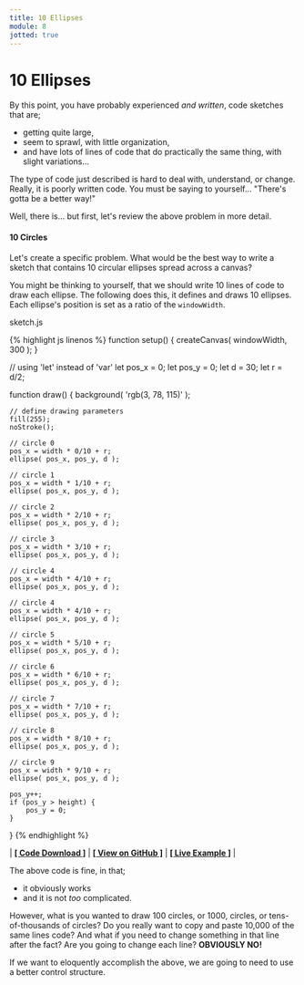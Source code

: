 ```yaml
---
title: 10 Ellipses
module: 8
jotted: true
---
```


# 10 Ellipses

By this point, you have probably experienced _and written_, code sketches that are;

- getting quite large,
- seem to sprawl, with little organization,
- and have lots of lines of code that do practically the same thing, with slight variations...

The type of code just described is hard to deal with, understand, or change. Really, it is poorly written code. You must be saying to yourself... "There's gotta be a better way!"

Well, there is... but first, let's review the above problem in more detail.

#### 10 Circles

Let's create a specific problem. What would be the best way to write a sketch that contains 10 circular ellipses spread across a canvas?

You might be thinking to yourself, that we should write 10 lines of code to draw each ellipse. The following does this, it defines and draws 10 ellipses. Each ellipse's position is set as a ratio of the `windowWidth`.

<div id="code-heading">sketch.js</div>


{% highlight js linenos %}
function setup() {
    createCanvas( windowWidth, 300 );
}


// using 'let' instead of 'var'
let pos_x = 0;
let pos_y = 0;
let d = 30;
let r = d/2;

function draw() {
    background( 'rgb(3, 78, 115)' );

    // define drawing parameters
    fill(255);
    noStroke();

    // circle 0
    pos_x = width * 0/10 + r;
    ellipse( pos_x, pos_y, d );

    // circle 1
    pos_x = width * 1/10 + r;
    ellipse( pos_x, pos_y, d );

    // circle 2
    pos_x = width * 2/10 + r;
    ellipse( pos_x, pos_y, d );

    // circle 3
    pos_x = width * 3/10 + r;
    ellipse( pos_x, pos_y, d );

    // circle 4
    pos_x = width * 4/10 + r;
    ellipse( pos_x, pos_y, d );

    // circle 4
    pos_x = width * 4/10 + r;
    ellipse( pos_x, pos_y, d );

    // circle 5
    pos_x = width * 5/10 + r;
    ellipse( pos_x, pos_y, d );

    // circle 6
    pos_x = width * 6/10 + r;
    ellipse( pos_x, pos_y, d );

    // circle 7
    pos_x = width * 7/10 + r;
    ellipse( pos_x, pos_y, d );

    // circle 8
    pos_x = width * 8/10 + r;
    ellipse( pos_x, pos_y, d );

    // circle 9
    pos_x = width * 9/10 + r;
    ellipse( pos_x, pos_y, d );

    pos_y++;
    if (pos_y > height) {
        pos_y = 0;
    }
}
{% endhighlight %}


<div id="jotted-demo-1" class=""></div>
</div>
<script>
    new Jotted(document.querySelector("#jotted-demo-1"), {
    files: [
        {
            type: "js",
            url:"https://raw.githubusercontent.com/Montana-Media-Arts/120_CreativeCoding/master/lecture_code/08/01_for_wrong_01/sketch.js"
        },
        {
            type: "html",
            url:"../../../p5_resources/index.html"
    }],
    // plugins: [ "codemirror", "console" ]
    plugins: [ "codemirror" ]
});
</script>

| [**[ Code Download ]**](https://github.com/Montana-Media-Arts/120_CreativeCoding/raw/master/lecture_code/08/01_for_wrong_01/01_for_wrong_01.zip) | [**[ View on GitHub ]**](https://github.com/Montana-Media-Arts/120_CreativeCoding/raw/master/lecture_code/08/01_for_wrong_01/) | [**[ Live Example ]**](https://montana-media-arts.github.io/120_CreativeCoding/lecture_code/08/01_for_wrong_01/) |


The above code is fine, in that;

- it obviously works
- and it is not _too_ complicated.

However, what is you wanted to draw 100 circles, or 1000, circles, or tens-of-thousands of circles? Do you really want to copy and paste 10,000 of the same lines code? And what if you need to change something in that line after the fact? Are you going to change each line? **OBVIOUSLY NO!**

If we want to eloquently accomplish the above, we are going to need to use a better control structure.
